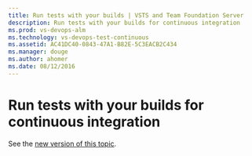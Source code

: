 ```yaml
---
title: Run tests with your builds | VSTS and Team Foundation Server
description: Run tests with your builds for continuous integration 
ms.prod: vs-devops-alm
ms.technology: vs-devops-test-continuous
ms.assetid: AC41DC40-0843-47A1-B82E-5C3EACB2C434 
ms.manager: douge
ms.author: ahomer
ms.date: 08/12/2016
---
```


# Run tests with your builds for continuous integration

See the [new version of this topic](getting-started-with-continuous-testing.md).

